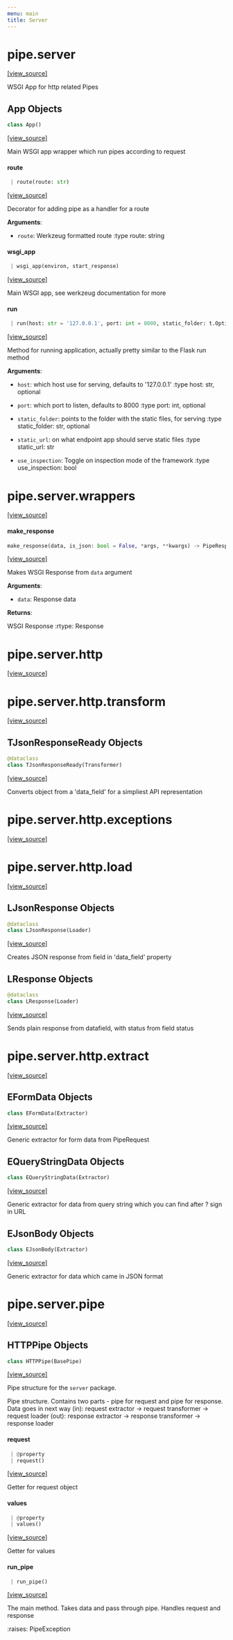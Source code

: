 ```yaml
---
menu: main
title: Server
---
```


<a name="pipe.server"></a>
# pipe.server

[[view_source]](https://github.com/jellyfish-tech/pipe-framework/blob/c7c2af29dec158d024950b69bc7e2bdd2310bd84/pipe-framework/pipe/server/__init__.py#L1)

WSGI App for http related Pipes

<a name="pipe.server.App"></a>
## App Objects

```python
class App()
```

[[view_source]](https://github.com/jellyfish-tech/pipe-framework/blob/c7c2af29dec158d024950b69bc7e2bdd2310bd84/pipe-framework/pipe/server/__init__.py#L20)

Main WSGI app wrapper which run pipes according to request

<a name="pipe.server.App.route"></a>
#### route

```python
 | route(route: str)
```

[[view_source]](https://github.com/jellyfish-tech/pipe-framework/blob/c7c2af29dec158d024950b69bc7e2bdd2310bd84/pipe-framework/pipe/server/__init__.py#L35)

Decorator for adding pipe as a handler for a route

**Arguments**:

- `route`: Werkzeug formatted route
:type route: string

<a name="pipe.server.App.wsgi_app"></a>
#### wsgi\_app

```python
 | wsgi_app(environ, start_response)
```

[[view_source]](https://github.com/jellyfish-tech/pipe-framework/blob/c7c2af29dec158d024950b69bc7e2bdd2310bd84/pipe-framework/pipe/server/__init__.py#L54)

Main WSGI app, see werkzeug documentation for more

<a name="pipe.server.App.run"></a>
#### run

```python
 | run(host: str = '127.0.0.1', port: int = 8000, static_folder: t.Optional[str] = None, static_url: str = '/static', *args, **kwargs)
```

[[view_source]](https://github.com/jellyfish-tech/pipe-framework/blob/c7c2af29dec158d024950b69bc7e2bdd2310bd84/pipe-framework/pipe/server/__init__.py#L83)

Method for running application, actually pretty similar to the Flask run method

**Arguments**:

- `host`: which host use for serving, defaults to '127.0.0.1'
:type host: str, optional

- `port`: which port to listen, defaults to 8000
:type port: int, optional

- `static_folder`: points to the folder with the static files, for serving
:type static_folder: str, optional

- `static_url`: on what endpoint app should serve static files
:type static_url: str

- `use_inspection`: Toggle on inspection mode of the framework
:type use_inspection: bool

<a name="pipe.server.wrappers"></a>
# pipe.server.wrappers

[[view_source]](https://github.com/jellyfish-tech/pipe-framework/blob/c7c2af29dec158d024950b69bc7e2bdd2310bd84/pipe-framework/pipe/server/wrappers.py#L1)

<a name="pipe.server.wrappers.make_response"></a>
#### make\_response

```python
make_response(data, is_json: bool = False, *args, **kwargs) -> PipeResponse
```

[[view_source]](https://github.com/jellyfish-tech/pipe-framework/blob/c7c2af29dec158d024950b69bc7e2bdd2310bd84/pipe-framework/pipe/server/wrappers.py#L19)

Makes WSGI Response from `data` argument

**Arguments**:

- `data`: Response data

**Returns**:

WSGI Response
:rtype: Response

<a name="pipe.server.http"></a>
# pipe.server.http

[[view_source]](https://github.com/jellyfish-tech/pipe-framework/blob/c7c2af29dec158d024950b69bc7e2bdd2310bd84/pipe-framework/pipe/server/http/__init__.py#L2)

<a name="pipe.server.http.transform"></a>
# pipe.server.http.transform

[[view_source]](https://github.com/jellyfish-tech/pipe-framework/blob/c7c2af29dec158d024950b69bc7e2bdd2310bd84/pipe-framework/pipe/server/http/transform.py#L1)

<a name="pipe.server.http.transform.TJsonResponseReady"></a>
## TJsonResponseReady Objects

```python
@dataclass
class TJsonResponseReady(Transformer)
```

[[view_source]](https://github.com/jellyfish-tech/pipe-framework/blob/c7c2af29dec158d024950b69bc7e2bdd2310bd84/pipe-framework/pipe/server/http/transform.py#L11)

Converts object from a 'data_field' for a simpliest API representation

<a name="pipe.server.http.exceptions"></a>
# pipe.server.http.exceptions

[[view_source]](https://github.com/jellyfish-tech/pipe-framework/blob/c7c2af29dec158d024950b69bc7e2bdd2310bd84/pipe-framework/pipe/server/http/exceptions.py#L1)

<a name="pipe.server.http.load"></a>
# pipe.server.http.load

[[view_source]](https://github.com/jellyfish-tech/pipe-framework/blob/c7c2af29dec158d024950b69bc7e2bdd2310bd84/pipe-framework/pipe/server/http/load.py#L1)

<a name="pipe.server.http.load.LJsonResponse"></a>
## LJsonResponse Objects

```python
@dataclass
class LJsonResponse(Loader)
```

[[view_source]](https://github.com/jellyfish-tech/pipe-framework/blob/c7c2af29dec158d024950b69bc7e2bdd2310bd84/pipe-framework/pipe/server/http/load.py#L11)

Creates JSON response from field in 'data_field' property

<a name="pipe.server.http.load.LResponse"></a>
## LResponse Objects

```python
@dataclass
class LResponse(Loader)
```

[[view_source]](https://github.com/jellyfish-tech/pipe-framework/blob/c7c2af29dec158d024950b69bc7e2bdd2310bd84/pipe-framework/pipe/server/http/load.py#L26)

Sends plain response from datafield, with status from field status

<a name="pipe.server.http.extract"></a>
# pipe.server.http.extract

[[view_source]](https://github.com/jellyfish-tech/pipe-framework/blob/c7c2af29dec158d024950b69bc7e2bdd2310bd84/pipe-framework/pipe/server/http/extract.py#L1)

<a name="pipe.server.http.extract.EFormData"></a>
## EFormData Objects

```python
class EFormData(Extractor)
```

[[view_source]](https://github.com/jellyfish-tech/pipe-framework/blob/c7c2af29dec158d024950b69bc7e2bdd2310bd84/pipe-framework/pipe/server/http/extract.py#L10)

Generic extractor for form data from PipeRequest

<a name="pipe.server.http.extract.EQueryStringData"></a>
## EQueryStringData Objects

```python
class EQueryStringData(Extractor)
```

[[view_source]](https://github.com/jellyfish-tech/pipe-framework/blob/c7c2af29dec158d024950b69bc7e2bdd2310bd84/pipe-framework/pipe/server/http/extract.py#L27)

Generic extractor for data from query string which you can find after ? sign in URL

<a name="pipe.server.http.extract.EJsonBody"></a>
## EJsonBody Objects

```python
class EJsonBody(Extractor)
```

[[view_source]](https://github.com/jellyfish-tech/pipe-framework/blob/c7c2af29dec158d024950b69bc7e2bdd2310bd84/pipe-framework/pipe/server/http/extract.py#L41)

Generic extractor for data which came in JSON format

<a name="pipe.server.pipe"></a>
# pipe.server.pipe

[[view_source]](https://github.com/jellyfish-tech/pipe-framework/blob/c7c2af29dec158d024950b69bc7e2bdd2310bd84/pipe-framework/pipe/server/pipe.py#L1)

<a name="pipe.server.pipe.HTTPPipe"></a>
## HTTPPipe Objects

```python
class HTTPPipe(BasePipe)
```

[[view_source]](https://github.com/jellyfish-tech/pipe-framework/blob/c7c2af29dec158d024950b69bc7e2bdd2310bd84/pipe-framework/pipe/server/pipe.py#L7)

Pipe structure for the `server` package.

Pipe structure. Contains two parts - pipe for request and pipe for response.
Data goes in next way
(in): request extractor -> request transformer -> request loader
(out): response extractor -> response transformer -> response loader

<a name="pipe.server.pipe.HTTPPipe.request"></a>
#### request

```python
 | @property
 | request()
```

[[view_source]](https://github.com/jellyfish-tech/pipe-framework/blob/c7c2af29dec158d024950b69bc7e2bdd2310bd84/pipe-framework/pipe/server/pipe.py#L26)

Getter for request object

<a name="pipe.server.pipe.HTTPPipe.values"></a>
#### values

```python
 | @property
 | values()
```

[[view_source]](https://github.com/jellyfish-tech/pipe-framework/blob/c7c2af29dec158d024950b69bc7e2bdd2310bd84/pipe-framework/pipe/server/pipe.py#L32)

Getter for values

<a name="pipe.server.pipe.HTTPPipe.run_pipe"></a>
#### run\_pipe

```python
 | run_pipe()
```

[[view_source]](https://github.com/jellyfish-tech/pipe-framework/blob/c7c2af29dec158d024950b69bc7e2bdd2310bd84/pipe-framework/pipe/server/pipe.py#L41)

The main method.
Takes data and pass through pipe. Handles request and response

:raises: PipeException

